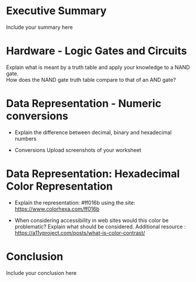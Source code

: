 # Executive Summary
Include your summary here

# Hardware -  Logic Gates and Circuits 

Explain what is meant by a truth table and apply your knowledge to a NAND gate.  
How does the NAND gate truth table compare to that of an AND gate? 

# Data Representation - Numeric conversions

* Explain the difference between decimal, binary and hexadecimal numbers 
 

* Conversions
Upload screenshots of your worksheet  

# Data Representation: Hexadecimal Color Representation 
 
* Explain the representation: #ff016b using the site: https://www.colorhexa.com/ff016b 
 
* When considering accessibility in web sites would this color be problematic? Explain what should be considered. 
Additional resource : https://a11yproject.com/posts/what-is-color-contrast/

# Conclusion
Include your conclusion here
